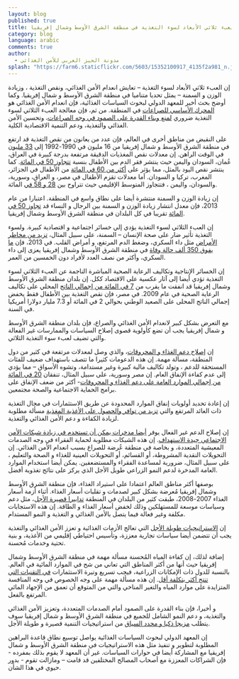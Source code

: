 ```yaml
---
layout: blog
published: true
title: التغلب على العبء ثلاثي الأبعاد لسوء التغذية في منطقة الشرق الأوسط وشمال إفريقيا
category: blog
language: arabic
comments: true
author: 
  - مدونة الحيز العربي للأمن الغذائي
splash: "https://farm6.staticflickr.com/5603/15352100917_4135f2a981_n.jpg"
---
```


إن العبء ثلاثي الأبعاد لسوء التغذية – تعايش انعدام الأمن الغذائي، ونقص التغذية ، وزيادة الوزن و السمنة – يمثل تحديا متناميا في منطقة الشرق الأوسط و شمال إفريقيا.  وكما أوضح بحث أخير للمعهد الدولي لبحوث السياسات الغذائية، فإن انعدام الأمن الغذائي هو [المحرك الأساسي للصراعات](http://www.sciencedirect.com/science/article/pii/S0306919214000074) في المنطقة. من ثم، فإن معالجة العبء الثلاثي لسوء التغذية ضروري [لمنع وبناء القدرة على الصمود في وجه الصراعات](http://www.ifpri.org/publication/building-resilience-conflict-through-food-security-policies-and-programs)، وتحسين الأمن الغذائي والتغذية، ودعم التنمية الاقتصادية الكلية. 

<!-- more -->

على  النقيض من مناطق أخرى في العالم، فإن عدد من يعانون من نقص التغذية قد ارتفع في منطقة الشرق الأوسط و شمال إفريقيا من 16 مليون في 1990-1992 إلى [33 مليون](http://www.fao.org/3/a-i4030e.pdf) في الوقت الراهن. إن معدلات نقص المغذيات الدقيقة مرتفعة بدرجة كبيرة في العراق، عُمان، السودان واليمن  حيث ينتشر فقر الدم بين الأطفال بنسبة [تتجاوز 50 في المائة](http://www.fao.org/3/a-i4030e.pdf). كما ينتشر نقص اليود بالمثل، مما يؤثر على [أكثر من 60 في المائة](http://www.fao.org/docrep/018/i3300e/i3300e07.pdf) من الأطفال في الجزائر، المغرب، تركيا و السودان. أما معدلات تقزم الأطفال في مصر، و العراق، وسورية، والسودان، واليمن ، فتتجاوز المتوسط الإقليمي حيث تتراوح بين [28 و 58 في](http://www.fao.org/docrep/018/i3300e/i3300e07.pdf) المائة.

إن زيادة الوزن و السمنة منتشرة أيضا على نطاق واسع في المنطقة. اعتبارا من عام 2013، فإن معدل انتشار زيادة الوزن             و السمنة بين الرجال و النساء قد [تجاوز 50 في المائة](http://www.thelancet.com/journals/lancet/article/PIIS0140-6736(14)60460-8/abstract)  تقريبا في كل البلدان في منطقة الشرق الأوسط وشمال إفريقيا.

إن العبء الثلاثي لسوء التغذية يؤدي إلي خسائر اجتماعية و اقتصادية كبيرة.  ولسوء التغذية تأثير ضار على صحة   الإنسان – السمنة، على سبيل المثال، [تزيد من مخاطر الأمراض](http://www.thelancet.com/journals/lancet/article/PIIS0140-6736(14)60460-8/abstract) مثل داء السكري، وضغط الدم المرتفع، و أمراض القلب. في 2013، فإن [ما يفوق 350 ألف حالة وفاة](http://www.idf.org/sites/default/files/DA6_Regional_factsheets_0.pdf) في منطقة الشرق الأوسط وشمال إفريقيا يعزى إلى داء السكري، وأكثر من نصف العدد لأفراد دون الخمسين من العمر. 

إن الخسائر الإنتاجية وتكاليف الرعاية الصحية المباشرة الناجمة عن العبء الثلاثي لسوء التغذية تؤدي أيضا إلى آثار عكسية على الاقتصاد ككل. إن بلدان منطقة الشرق الأوسط وشمال إفريقيا قد انفقت ما يقرب من [7 في المائة من إجمالي الناتج](http://www.hindawi.com/journals/jobe/2011/686430/) المحلي على تكاليف الرعاية الصحية في عام 2009. في مصر، فإن نقص التغذية بين الأطفال فقط يخفض إجمالي الناتج المحلى على الصعيد الوطني بحوالي 2 في المائة أو 7.3 مليار دولارا أمريكيا في السنة. 

مع التعرض بشكل كبير لانعدام الأمن الغذائي والصراع، فإن بلدان منطقة الشرق الأوسط و شمال إفريقيا يجب أن تضع كأولوية قصوى إصلاح السياسات والممارسات غير الفعالة والتي تضيف لعبء سوء التغذية الثلاثي. 

إن [إصلاح دعم الغذاء و المحروقات](http://www.ifpri.org/publication/beyond-arab-awakening)، والذي وصل لمعدلات مرتفعة في كثير من دول المنطقة، مسألة مهمة. إن هذه الدعومات كثيرا ما تتصف باستهداف ضعيف للفئات المستحقة للدعم ، وتولد تكاليف مالية كبيرة وغير مستدامة، وتشوه الأسواق – مما يؤدي إلى عدم كفاءة الإنفاق العام. إن مصر وسورية، على سبيل المثال، تنفقان [20 في المائة من إجمالي الموارد العامة على دعم الغذاء و المحروقات](http://www.ifpri.org/publication/beyond-arab-awakening)- أكثر من ضعف الإنفاق على برامج الحماية الاجتماعية والصحة مجتمعين.

إن إعادة تحديد أولويات إنفاق الموارد المحدودة عن طريق الاستثمارات في مجال التغذية ذات العائد المرتفع والتي [تزيد من توافر والحصول على الأغذية المغذية](http://www.ifpri.org/publication/value-chains-nutrition) مسألة مطلوبة لزيادة الكفاءة و دعم الأمن الغذائي والتغذية.

إن إصلاح الدعم غير الفعال يوفر [أيضا  مدخرات يمكن أن تستخدم في زيادة شبكات الأمن الاجتماعي جيدة الاستهداف](http://www.ifpri.org/sites/default/files/publications/ifpriwfppn_egypt.pdf). إن هذه الشبكات مطلوبة لحماية الفقراء في وجه الصدمات المعيشية المتعددة، و بخاصة في منطقة عُرضة للصراع بسبب انعدام الأمن الغذائي. إن التحويلات النقدية المشروطة، أو القسائم، أو التحويلات العينية للغذاء و الصحة والتعليم ، على سبيل المثال، ضرورية لمساعدة الفقراء والمستضعفين. يمكن أيضا استخدام الموارد العامة المدخرة لدعم النمو الزراعي طويل الأجل الذي يركز على نتائج تغذوية أفضل. 

بوصفها أكثر مناطق العالم اعتمادا على استيراد الغذاء، فإن منطقة الشرق الأوسط وشمال إفريقيا مُعرضة بشكل كبير لصدمات و تقلبات أسعار الغذاء. أثناء أزمة أسعار الغذاء 2007-2008، طبقت كثير من البلدان في المنطقة [تدابيرا قصيرة الأجل](http://www.ifpri.org/publication/economics-arab-awakening)، مثل  دعم  وسياسات موسعة للمستهلكين وذلك لخفض أسعار الغذاء و الطاقة. إن هذه الاستجابات مكلفة وغير فعالة فيما يتصل بالأمن الغذائي و التغذية و النمو المستدام. 

إن [الاستراتيجيات طويلة الأجل](http://www.ifpri.org/publication/economics-arab-awakening) التي تعالج الأزمات الغذائية و تعزز الأمن الغذائي والتغذية  يجب أن تتضمن أيضا سياسات تجارية معززة، وتأسيس احتياطي إقليمي من الأغذية، و بنية تحتية وخدمات مُحسنة.

إضافة لذلك، إن كفاءة المياه المُحسنة  مسألة مهمة في منطقة الشرق الأوسط وشمال إفريقيا حيث أنها  من أكثر المناطق التي تعاني من شح في الموارد المائية في العالم. بالنسبة للدول ذات الإمكانات الزراعية، فيجب تسريع وتيرة الاستثمارات [في التقنيات التي تنتج أكثر بتكلفة أقل](http://www.ifpri.org/publication/food-security-world-natural-resource-scarcity). إن هذه مسألة مهمة على وجه الخصوص في وجه المنافسة المتزايدة على موارد المياه  والتغير المناخي والتي من المتوقع أن تعمق من الإجهاد المائي المرتفع بالفعل. 

و أخيرا، فإن بناء القدرة على الصمود أمام الصدمات المتعددة، وتعزيز الأمن الغذائي والتغذية، و دعم النمو الشامل للجميع في منطقة الشرق الأوسط و شمال إفريقيا سوف يتطلب [مزيجا ذكيا و محدد السياق](http://www.ifpri.org/pressrelease/joint-workshop-discuss-enhancing-resilience-conflict-arab-countries-context-food-securi) من استراتيجيات التنمية قصيرة و طويلة الأجل. 

إن المعهد الدولي لبحوث السياسات الغذائية يواصل توسيع نطاق قاعدة البراهين المطلوبة لتطوير و تنفيذ مثل هذه الاستراتيجيات في منطقة الشرق الأوسط و شمال إفريقيا مع المشاركة أيضا في حوارات السياسات. غير أن المعهد لا يقوم بذلك بمفرده - فإن الشراكات المعززة مع أصحاب المصالح المختلفين قد قامت – ومازالت تقوم - بدور حيوي في هذا الشأن.